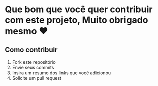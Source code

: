 # Que bom que você quer contribuir com este projeto, Muito obrigado mesmo ❤️

## Como contribuir

1. Fork este repositório<br>
2. Envie seus commits<br>
3. Insira um resumo dos links que você adicionou<br>
4. Solicite um pull request<br>
